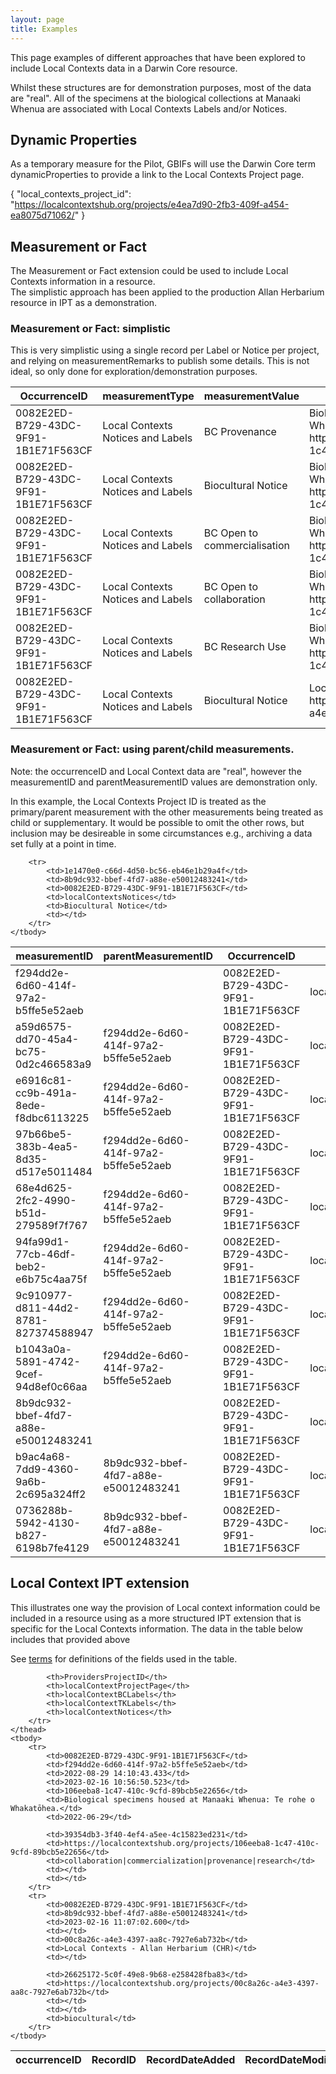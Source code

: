 ```yaml
--- 
layout: page
title: Examples
---
```

This page examples of different approaches that have been explored to include Local Contexts data in a Darwin Core resource.

Whilst these structures are for demonstration purposes, most of the data are "real".  All of the specimens at the biological collections at Manaaki Whenua are associated with Local Contexts Labels and/or Notices.

## Dynamic Properties
As a temporary measure for the Pilot, GBIFs will use the Darwin Core term dynamicProperties to provide a link to the Local Contexts Project page.


{
"local_contexts_project_id": "https://localcontextshub.org/projects/e4ea7d90-2fb3-409f-a454-ea8075d71062/"
}

## Measurement or Fact
The Measurement or Fact extension could be used to include Local Contexts information in a resource.  
The simplistic approach has been applied to the production Allan Herbarium resource in IPT as a demonstration.

### Measurement or Fact:  simplistic 
This is very simplistic using a single record per Label or Notice per project, and relying on measurementRemarks to publish some details.
This is not ideal, so only done for exploration/demonstration purposes.

<table>
	<thead>
		<tr>
			<th>OccurrenceID</th>
			<th>measurementType</th>
			<th>measurementValue</th>
			<th>measurementRemarks</th>
		</tr>
	</thead>
	<tbody>
		<tr>
			<td>0082E2ED-B729-43DC-9F91-1B1E71F563CF</td>
			<td>Local Contexts Notices and Labels</td>
			<td>BC Provenance</td>
			<td>Biological specimens housed at Manaaki Whenua:  Te rohe o Whakatōhea. see https://localcontextshub.org/projects/106eeba8-1c47-410c-9cfd-89bcb5e22656/</td>
		</tr>
		<tr>
			<td>0082E2ED-B729-43DC-9F91-1B1E71F563CF</td>
			<td>Local Contexts Notices and Labels</td>
			<td>Biocultural Notice</td>
			<td>Biological specimens housed at Manaaki Whenua:  Te rohe o Whakatōhea. see https://localcontextshub.org/projects/106eeba8-1c47-410c-9cfd-89bcb5e22656/</td>
		</tr>
		<tr>
			<td>0082E2ED-B729-43DC-9F91-1B1E71F563CF</td>
			<td>Local Contexts Notices and Labels</td>
			<td>BC Open to commercialisation</td>
			<td>Biological specimens housed at Manaaki Whenua:  Te rohe o Whakatōhea. see https://localcontextshub.org/projects/106eeba8-1c47-410c-9cfd-89bcb5e22656/</td>
		</tr>
		<tr>
			<td>0082E2ED-B729-43DC-9F91-1B1E71F563CF</td>
			<td>Local Contexts Notices and Labels</td>
			<td>BC Open to collaboration</td>
			<td>Biological specimens housed at Manaaki Whenua:  Te rohe o Whakatōhea. see https://localcontextshub.org/projects/106eeba8-1c47-410c-9cfd-89bcb5e22656/</td>
		</tr>
		<tr>
			<td>0082E2ED-B729-43DC-9F91-1B1E71F563CF</td>
			<td>Local Contexts Notices and Labels</td>
			<td>BC Research Use</td>
			<td>Biological specimens housed at Manaaki Whenua:  Te rohe o Whakatōhea. see https://localcontextshub.org/projects/106eeba8-1c47-410c-9cfd-89bcb5e22656/</td>
		</tr>
		<tr>
			<td>0082E2ED-B729-43DC-9F91-1B1E71F563CF</td>
			<td>Local Contexts Notices and Labels</td>
			<td>Biocultural Notice</td>
			<td>Local Contexts - Allan Herbarium (CHR). see https://localcontextshub.org/projects/00c8a26c-a4e3-4397-aa8c-7927e6ab732b/</td>
		</tr>
	</tbody>
</table>

### Measurement or Fact:  using parent/child measurements.
Note:  the occurrenceID and Local Context data are "real", however the measurementID and parentMeasurementID values are demonstration only.

In this example, the Local Contexts Project ID is treated as the primary/parent measurement with the other measurements being treated as child or supplementary. It would be possible to omit the other rows, but inclusion may be desireable in some circumstances e.g., archiving a data set fully at a point in time.

<table>
	<thead>
		<tr>
			<th>measurementID</th>
			<th>parentMeasurementID</th>
			<th>OccurrenceID</th>
			<th>measurementType</th>
			<th>measurementValue</th>
			<th>measurementRemarks</th>
		</tr>
	</thead>
	<tbody>
		<tr>
			<td>f294dd2e-6d60-414f-97a2-b5ffe5e52aeb</td>
			<td></td>
			<td>0082E2ED-B729-43DC-9F91-1B1E71F563CF</td>
			<td>localContextsProjectID</td>
			<td>106eeba8-1c47-410c-9cfd-89bcb5e22656</td>
			<td></td>
		</tr>
		<tr>
			<td>a59d6575-dd70-45a4-bc75-0d2c466583a9</td>
			<td>f294dd2e-6d60-414f-97a2-b5ffe5e52aeb</td>
			<td>0082E2ED-B729-43DC-9F91-1B1E71F563CF</td>
			<td>localContextsProjectPage</td>
			<td>https://localcontextshub.org/projects/106eeba8-1c47-410c-9cfd-89bcb5e22656/</td>
			<td></td>
		</tr>
		<tr>
			<td>e6916c81-cc9b-491a-8ede-f8dbc6113225</td>
			<td>f294dd2e-6d60-414f-97a2-b5ffe5e52aeb</td>
			<td>0082E2ED-B729-43DC-9F91-1B1E71F563CF</td>
			<td>localContextsProjectTitle</td>
			<td>Biological specimens housed at Manaaki Whenua:  Te rohe o Whakatōhea.</td>
			<td></td>
		</tr>
		<tr>
			<td>97b66be5-383b-4ea5-8d35-d517e5011484</td>
			<td>f294dd2e-6d60-414f-97a2-b5ffe5e52aeb</td>
			<td>0082E2ED-B729-43DC-9F91-1B1E71F563CF</td>
			<td>localContextsBioculturalLabel</td>
			<td>BC Provenance</td>
			<td></td>
		</tr>
		<tr>
			<td>68e4d625-2fc2-4990-b51d-279589f7f767</td>
			<td>f294dd2e-6d60-414f-97a2-b5ffe5e52aeb</td>
			<td>0082E2ED-B729-43DC-9F91-1B1E71F563CF</td>
			<td>localContextsBioculturalLabel</td>
			<td>Biocultural Notice</td>
			<td></td>
		</tr>
		<tr>
			<td>94fa99d1-77cb-46df-beb2-e6b75c4aa75f</td>
			<td>f294dd2e-6d60-414f-97a2-b5ffe5e52aeb</td>
			<td>0082E2ED-B729-43DC-9F91-1B1E71F563CF</td>
			<td>localContextsBioculturalLabel</td>
			<td>BC Open to commercialisation</td>
			<td></td>
		</tr>
		<tr>
			<td>9c910977-d811-44d2-8781-827374588947</td>
			<td>f294dd2e-6d60-414f-97a2-b5ffe5e52aeb</td>
			<td>0082E2ED-B729-43DC-9F91-1B1E71F563CF</td>
			<td>localContextsBioculturalLabel</td>
			<td>BC Open to collaboration</td>
			<td></td>
		</tr>
		<tr>
			<td>b1043a0a-5891-4742-9cef-94d8ef0c66aa</td>
			<td>f294dd2e-6d60-414f-97a2-b5ffe5e52aeb</td>
			<td>0082E2ED-B729-43DC-9F91-1B1E71F563CF</td>
			<td>localContextsBioculturalLabel</td>
			<td>BC Research Use</td>
			<td></td>
		</tr>
		<tr>
			<td>8b9dc932-bbef-4fd7-a88e-e50012483241</td>
			<td></td>
			<td>0082E2ED-B729-43DC-9F91-1B1E71F563CF</td>
			<td>localContextsProjectID</td>
			<td>00c8a26c-a4e3-4397-aa8c-7927e6ab732b</td>
			<td></td>
		</tr>
		<tr>
			<td>b9ac4a68-7dd9-4360-9a6b-2c695a324ff2</td>
			<td>8b9dc932-bbef-4fd7-a88e-e50012483241</td>
			<td>0082E2ED-B729-43DC-9F91-1B1E71F563CF</td>
			<td>localContextsProjectPage</td>
			<td>https://localcontextshub.org/projects/00c8a26c-a4e3-4397-aa8c-7927e6ab732b/</td>
			<td></td>
		</tr>
		<tr>
			<td>0736288b-5942-4130-b827-6198b7fe4129</td>
			<td>8b9dc932-bbef-4fd7-a88e-e50012483241</td>
			<td>0082E2ED-B729-43DC-9F91-1B1E71F563CF</td>
			<td>localContextProjectTitle</td>
			<td>Local Contexts - Allan Herbarium (CHR)</td>
			<td></td>
		</tr>
		
		<tr>
			<td>1e1470e0-c66d-4d50-bc56-eb46e1b29a4f</td>
			<td>8b9dc932-bbef-4fd7-a88e-e50012483241</td>
			<td>0082E2ED-B729-43DC-9F91-1B1E71F563CF</td>
			<td>localContextsNotices</td>
			<td>Biocultural Notice</td>
			<td></td>
		</tr>
	</tbody>
</table>

## Local Context IPT extension
This illustrates one way the provision of Local context information could be included in a resource using as a more structured IPT extension that is specific for the Local Contexts information.  The data in the table below includes that provided above

See [terms](../Terms) for definitions of the fields used in the table.


<table>
	<thead>
		<tr>
			<th>occurrenceID</th>
			<th>RecordID</th>
			<th>RecordDateAdded</th>
			<th>RecordDateModified</th>
			<th>localContextProjectID</th>
			<th>localContextProjectTitle</th>
			<th>localContextProjectDateAdded</th>
			
			<th>ProvidersProjectID</th>
			<th>localContextProjectPage</th>
			<th>localContextBCLabels</th>
			<th>localContextTKLabels</th>
			<th>localContextNotices</th>
		</tr>
	</thead>
	<tbody>
		<tr>
			<td>0082E2ED-B729-43DC-9F91-1B1E71F563CF</td>
			<td>f294dd2e-6d60-414f-97a2-b5ffe5e52aeb</td>
			<td>2022-08-29 14:10:43.433</td>
			<td>2023-02-16 10:56:50.523</td>
			<td>106eeba8-1c47-410c-9cfd-89bcb5e22656</td>
			<td>Biological specimens housed at Manaaki Whenua: Te rohe o Whakatōhea.</td>
			<td>2022-06-29</td>
			
			<td>39354db3-3f40-4ef4-a5ee-4c15823ed231</td>
			<td>https://localcontextshub.org/projects/106eeba8-1c47-410c-9cfd-89bcb5e22656</td>
			<td>collaboration|commercialization|provenance|research</td>
			<td></td>
			<td></td>
		</tr>
		<tr>
			<td>0082E2ED-B729-43DC-9F91-1B1E71F563CF</td>
			<td>8b9dc932-bbef-4fd7-a88e-e50012483241</td>
			<td>2023-02-16 11:07:02.600</td>
			<td></td>
			<td>00c8a26c-a4e3-4397-aa8c-7927e6ab732b</td>
			<td>Local Contexts - Allan Herbarium (CHR)</td>
			<td></td>
			
			<td>26625172-5c0f-49e8-9b68-e258428fba83</td>
			<td>https://localcontextshub.org/projects/00c8a26c-a4e3-4397-aa8c-7927e6ab732b</td>
			<td></td>
			<td></td>
			<td>biocultural</td>
		</tr>
	</tbody>
</table>
